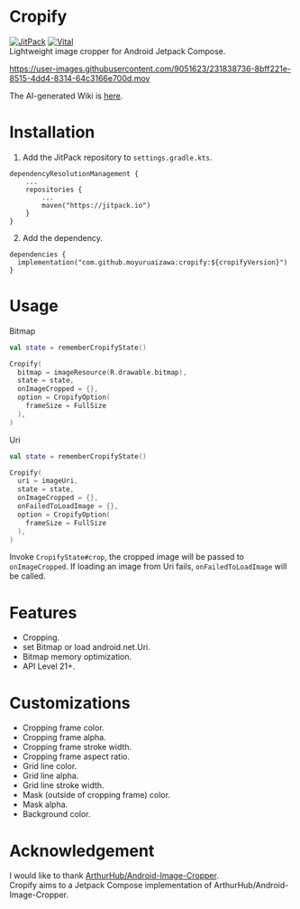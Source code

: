 # Cropify

[![JitPack](https://jitpack.io/v/MoyuruAizawa/cropify.svg)](https://jitpack.io/#MoyuruAizawa/cropify)
[![Vital](https://github.com/MoyuruAizawa/Cropify/actions/workflows/vital_check.yml/badge.svg)](https://github.com/MoyuruAizawa/Cropify/actions/workflows/vital_check.yml)  
Lightweight image cropper for Android Jetpack Compose.

https://user-images.githubusercontent.com/9051623/231838736-8bff221e-8515-4dd4-8314-64c3166e700d.mov

The AI-generated Wiki is [here](https://deepwiki.com/MoyuruAizawa/Cropify).

# Installation

1. Add the JitPack repository to `settings.gradle.kts`.

```
dependencyResolutionManagement {
    ...
    repositories {        
        ...
        maven("https://jitpack.io")
    }
}
```

2. Add the dependency.

```
dependencies {
  implementation("com.github.moyuruaizawa:cropify:${cropifyVersion}")
}
```

# Usage

Bitmap

```kotlin
val state = rememberCropifyState()

Cropify(
  bitmap = imageResource(R.drawable.bitmap),
  state = state,
  onImageCropped = {},
  option = CropifyOption(
    frameSize = FullSize
  ),
)
```

Uri

```kotlin
val state = rememberCropifyState()

Cropify(
  uri = imageUri,
  state = state,
  onImageCropped = {},
  onFailedToLoadImage = {},
  option = CropifyOption(
    frameSize = FullSize
  ),
)
```

Invoke `CropifyState#crop`, the cropped image will be passed to `onImageCropped`.
If loading an image from Uri fails, `onFailedToLoadImage` will be called.

# Features

- Cropping.
- set Bitmap or load android.net.Uri.
- Bitmap memory optimization.
- API Level 21+.

# Customizations

- Cropping frame color.
- Cropping frame alpha.
- Cropping frame stroke width.
- Cropping frame aspect ratio.
- Grid line color.
- Grid line alpha.
- Grid line stroke width.
- Mask (outside of cropping frame) color.
- Mask alpha.
- Background color.

# Acknowledgement

I would like to thank [ArthurHub/Android-Image-Cropper](https://github.com/ArthurHub/Android-Image-Cropper).    
Cropify aims to a Jetpack Compose implementation of ArthurHub/Android-Image-Cropper.  
